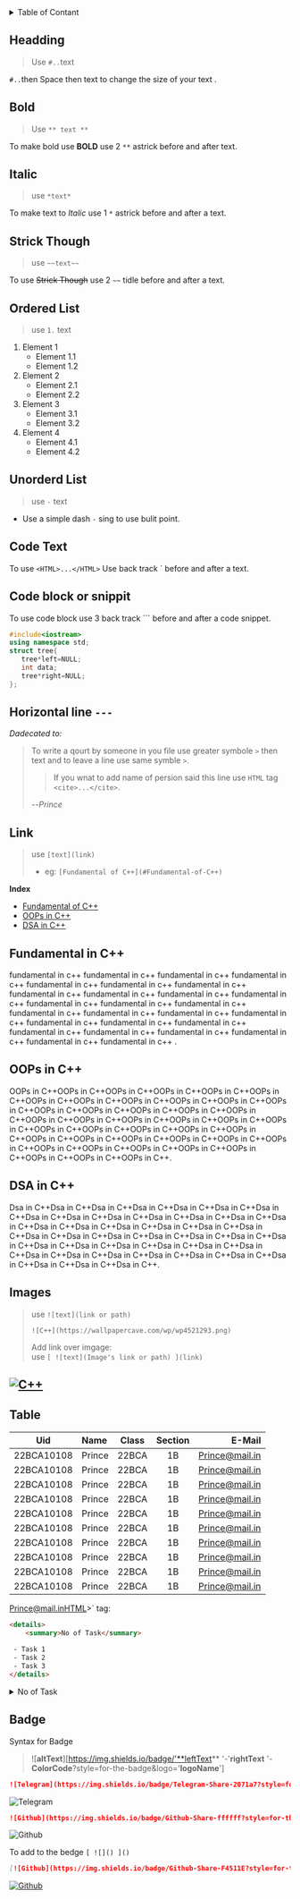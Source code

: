 
<details>
<summary>Table of Contant</summary>

- [Headding](#headding)
- [Bold](#bold)
- [Italic](#italic)
- [Strick Though](#strick-though)
- [Ordered List](#ordered-list)
- [Unordered List](#unorderd-list)
- [Code Text](#code-text)
- [Coad block](#code-block-or-snippit)
- [Horizontal line](#horizontal-line)
- [Link](#link)
- [Images](#images)
- [Table](#table)
- [Summary](#summary)
- [Badge](#badge)
</details>

## Headding
>Use `#..`text

`#..`then Space then text to change the size of your text .

## Bold
>Use `** text **`

To make bold use **BOLD**  use 2 `**` astrick before and after text.

## Italic
> use `*text*` 

To make text to *Italic* use 1 `*` astrick before and after a text.

## Strick Though
>use `~~text~~`

To use ~~Strick Though~~ use 2 `~~` tidle before and after a text.


## Ordered List
> use `1.` text
1. Element 1
    - Element 1.1
    - Element 1.2
2. Element 2
    - Element 2.1
    - Element 2.2
3. Element 3
    - Element 3.1
    - Element 3.2
4. Element 4
    - Element 4.1
    - Element 4.2

## Unorderd List
>use `-` text
>
- Use a simple dash `-` sing to use bulit point. 


## Code Text
To use `<HTML>...</HTML>` Use back track ` before and after a text.

## Code block or snippit
To use code block use 3 back track ``` before and after a code snippet.

```cpp
#include<iostream>
using namespace std;
struct tree{
   tree*left=NULL;
   int data;
   tree*right=NULL;
};
```

**Horizontal line `---`**
---
*Dadecated to:*
>To write a qourt by someone in you file use greater symbole `>` then text and to leave a line use same symble `>`. 
>>If you wnat to add name of persion said this line use `HTML` tag `<cite>...</cite>`.
>
> --<cite>Prince</cite>

## Link
>use `[text](link)`
>
>- eg: `[Fundamental of C++](#Fundamental-of-C++)`
>
**Index**
- [Fundamental of C++](#fundamental-in-c)
- [OOPs in C++](#oops-in-c)
- [DSA in C++](#dsa-in-c)

## Fundamental in C++
fundamental in c++ fundamental in c++ fundamental in c++ fundamental in c++ fundamental in c++ fundamental in c++ fundamental in c++ fundamental in c++ fundamental in c++ fundamental in c++ fundamental in c++ fundamental in c++ fundamental in c++ fundamental in c++ fundamental in c++ fundamental in c++ fundamental in c++ fundamental in c++ fundamental in c++ fundamental in c++ fundamental in c++ fundamental in c++ fundamental in c++ fundamental in c++ fundamental in c++ fundamental in c++ fundamental in c++ .

## OOPs in C++
OOPs in C++OOPs in C++OOPs in C++OOPs in C++OOPs in C++OOPs in C++OOPs in C++OOPs in C++OOPs in C++OOPs in C++OOPs in C++OOPs in C++OOPs in C++OOPs in C++OOPs in C++OOPs in C++OOPs in C++OOPs in C++OOPs in C++OOPs in C++OOPs in C++OOPs in C++OOPs in C++OOPs in C++OOPs in C++OOPs in C++OOPs in C++OOPs in C++OOPs in C++OOPs in C++OOPs in C++OOPs in C++OOPs in C++OOPs in C++OOPs in C++OOPs in C++OOPs in C++OOPs in C++OOPs in C++OOPs in C++OOPs in C++OOPs in C++.

## DSA in C++
Dsa in C++Dsa in C++Dsa in C++Dsa in C++Dsa in C++Dsa in C++Dsa in C++Dsa in C++Dsa in C++Dsa in C++Dsa in C++Dsa in C++Dsa in C++Dsa in C++Dsa in C++Dsa in C++Dsa in C++Dsa in C++Dsa in C++Dsa in C++Dsa in C++Dsa in C++Dsa in C++Dsa in C++Dsa in C++Dsa in C++Dsa in C++Dsa in C++Dsa in C++Dsa in C++Dsa in C++Dsa in C++Dsa in C++Dsa in C++Dsa in C++Dsa in C++Dsa in C++Dsa in C++Dsa in C++Dsa in C++Dsa in C++Dsa in C++Dsa in C++.

## Images
>use `![text](link or path)`
>
> `![C++](https://wallpapercave.com/wp/wp4521293.png)`
>
>Add link over imgage:<br>
use `[ ![text](Image's link or path) ](link)`
>
[![C++](https://global-uploads.webflow.com/6047a9e35e5dc54ac86ddd90/63065002ce321b529d375e07_2e261bcd.png)](https://cplusplus.com/doc/)
---

## Table
| Uid | Name | Class | Section | E-Mail
| :----: | :---- | :----: |:----:|----:
| 22BCA10108|Prince | 22BCA | 1B | Prince@mail.in |
| 22BCA10108|Prince | 22BCA | 1B | Prince@mail.in |
| 22BCA10108|Prince | 22BCA | 1B | Prince@mail.in |
| 22BCA10108|Prince | 22BCA | 1B | Prince@mail.in |
| 22BCA10108|Prince | 22BCA | 1B | Prince@mail.in |
| 22BCA10108|Prince | 22BCA | 1B | Prince@mail.in |
| 22BCA10108|Prince | 22BCA | 1B | Prince@mail.in |
| 22BCA10108|Prince | 22BCA | 1B | Prince@mail.in |
| 22BCA10108|Prince | 22BCA | 1B | Prince@mail.in |
| 22BCA10108|Prince | 22BCA | 1B | Prince@mail.in |
Prince@mail.inHTML>` tag:
>
```html
<details>
    <summary>No of Task</summary>
    
 - Task 1
 - Task 2
 - Task 3
</details>
```

<details>
    <summary>No of Task</summary>

- Task1
- Task2
- Task3
</details>

## Badge

Syntax for Badge 
>![**altText**][https://img.shields.io/badge/'**leftText** '-'**rightText** '-**ColorCode**?style=for-the-badge&logo='**logoName**'] <br>
```md
![Telegram](https://img.shields.io/badge/Telegram-Share-2071a7?style=for-the-badge&logo=telegram)
```
![Telegram](https://img.shields.io/badge/Telegram-Share-29B6F6?style=for-the-badge&logo=telegram)

```md
![Github](https://img.shields.io/badge/Github-Share-ffffff?style=for-the-badge&logo=github)
```
![Github](https://img.shields.io/badge/Github-Share-F4511E?style=for-the-badge&logo=github)

To add to the bedge `[ ![]() ]()`
```md
[![Github](https://img.shields.io/badge/Github-Share-F4511E?style=for-the-badge&logo=github)](https://github.com/Prince-GH)
```
[![Github](https://img.shields.io/badge/Github-Share-F4511E?style=for-the-badge&logo=github)](https://github.com/Prince-GH)